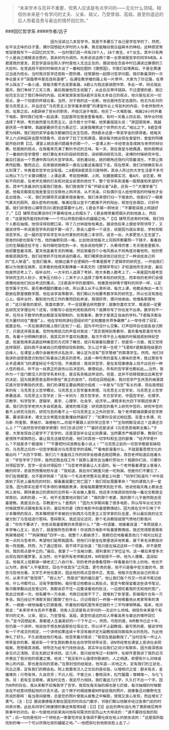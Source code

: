> “未来学术与否并不重要，但男人应该是有点学问的——无论什么领域。相信你未来是个有学问的丈夫、父亲、祖父，乃至曾祖、高祖，直至你遥远的后人带着高贵与豪达的情怀回忆你。”

###回忆哲学系
####作者/远子

						因为没读过几本哲学书，我差不多要忘了自己是学哲学的了。然而，在平淡乏味的日子里，偶尔回想起大学时的人与事，竟总能触动我日益麻木的神经。这种感受常常促使我写下一点回忆的文字。一当时我们班一共有20个人，16个男生，4个女生。其中只有两个人是自己填报该志愿的，其余的均为调剂。先来说说这两个第一志愿填报哲学的同学A和B。A君是我的室友，其哲学造诣在刚入学时是他人无法企及的，据说他在念高中时已通读过康德的三大批判。在竞选班干部的时候他大谈了一番柏拉图的《理想国》，令我们自愧弗如，于是全票通过当选为班长。当时我对哲学还抱有一腔热情，经常跟他一起探讨哲学问题。我印象最深的一次争论是关于“踩踏草坪是否违背道德”。在通往教学楼的路上有一片草坪，大家为了抄近路，在草坪上踩出了一条小道，我每次都不去走那条路，A君认为我这是装腔作势、多此一举，辩论就此展开。我们争辩了三天三夜，最后我被他完全说服了，从此后见草坪就踩。不过遗憾的是，我已经完全忘记了我们争辩的内容。后来我渐渐发现A君并没有太多自己的观点，他只是在反对一切观点，是一个彻底的怀疑论者。当然，对于我的这一论断，他也是持否定态度的。他尤为反对的是马克思主义，并且还在“马克思主义哲学基本原理”的课堂作业上写批判的内容，令老师勃然大怒。在那之后，A君辞掉了班长的职务，开始沉迷于电影。他买了一大堆影碟，电脑24小时开着下电影。那时我们经常一起逃课，拉起窗帘在宿舍里看电影，有时一天看上四五部。快毕业时他选择了考研，考的居然是马克思主义。这令我十分不解，他笑着摇摇头说：“原因很简单，我越是厌恶一件事物，我越是要拼尽全力靠近它，这是我嘲笑这个世界的方式。”相比之下，B君显得更为纯粹。我们班的奖学金每次都被四位女生包揽，而B君永远是一等奖学金的获得者。她每天早上六点钟起床去图书馆看书，还自学了拉丁文和德语。据说每次她出现在食堂时，食堂的阿姨就开始对表【1】。课堂上她总是问题最多的那一个，一堂课上到一半经常会变成她与老师的辩论赛。但是她的观点，在我看来充满了教科书式的乏味。有一天，我在食堂与她偶遇，她向我畅谈了一番她的哲学理想：她打算在本科阶段研究西哲，读研期间研究马哲，读博的时候研究中哲，最后打造出一个贯通中西马的大哲学体系。说到激动处，她的眼角还隐约闪现着泪光，不禁让我肃然起敬，敬而远之。后来据说她确实一直在沿着这条路往下走。现在想来，我们对她确实有点太刻薄了，毕竟喜欢哲学也没有错。二A君和B君其实只是特例，其余人所过的大学生活差不多可以用以下几个关键词概括：上课逃课、考前抱佛脚、上网、玩魔兽踢实况、看A片、谈恋爱。稍有不同的是，在老师无情的打击和对就业前景的担忧下，整个哲学系弥漫着一股颓废和失望的气息。其中气息最浓的当属我们宿舍。我们宿舍除了有“怀疑论者”A君，还有一个“犬儒学者”C君，他每天都窝在宿舍里没日没夜地上网冲浪，从不洗澡，只有偶尔没人给他带饭的时候他才会走出宿舍。一天，我们的辅导员说要来宿舍看他，我们本来想打扫一下宿舍的，但是扫了一眼臭气熏天的厕所、烟头密布的地面、堆满垃圾以至于门都推不开的阳台，顿觉任务艰巨，只好作罢。我们非常担心辅导员问C君到底需要什么时，C君会不屑一顾地说：“不要耽误我上网就好了。”【2】辅导员如果说你们不要再往地上扔烟头了，C君会微笑着把烟头扔到他身上，然后说：“这是我所能找到的唯一一个可以供我扔烟头的龌龊之地。”【3】辅导员进来的时候，我们四个人都在抽烟，他惊讶得目瞪口呆，待了几分钟就匆匆离去。据说他后来上报给学院领导了，又据说领导一听说是哲学系的就不置一词了。那会儿盛传一个谣言，说是因为就业率低，学校将取消哲学系，这一届的哲学系学生毕业时拿到的将是二本学历。谣言一出，大家更觉人生无望了。宿舍的D君也很有个性，他的幽默别具一格，比如他说他每次上完厕所都要照一下镜子，看看自己的生殖器还在不在；有时候吃饭吃到一半，他会说他吃醉了，头晕得厉害；冬天宿舍里极冷，他却要垫着凉席。夏天他盖着冬天的棉被，然后架着四个小电风扇从不同角度对着他吹。他的思维极具跳跃性，我们经常抓不住他讲话的要点。我们嘲笑他说他已经创立了一种说给自己听的“恋人絮语”。在我们看来，他做过最不合逻辑的一件事是报考了逻辑学的研究生，一开始我们都以为他是在搞笑，后来看到他成天都捧着一本英文的《逻辑学导论》才知道他所言非虚，最后他居然还考上了。临毕业时，一大半的人选择了考研，绝大多数人都考上了。一来是因为报考哲学研究生的人较少，竞争压力较小；二来不少人选择了报考本校的研究生，而本校的老师们会很感慨地给他们划出考试的重点。三E君高中学的是理科，他像其他钟情于理科的同学一样，认定哲学属于文科，是花拳绣腿的雕虫小技，所以课上从不认真听讲。每次上课，他都会掏出一本习题册在那里做数学题，他在自学高等数学。我们都以为他要考数学系的研究生，所以也没有放在心上。临毕业时，看到他为找工作的事而四处奔波，我很好奇，便问他缘由。他慢条斯理地说：“这只是我的爱好。我喜欢数学，不一定就要去研究数学；就像你喜欢文学，难道就一定要去研究文学理论吗？还有，你敢写小说批判党和政府吗？就算你写了你也发不出来。数学则不一样，任何关于数学的表达都是没有限制的，在我看来，数学才是真正自由的学科。”F君每天都会花大量时间在“魔兽”上，他在学校网游社团组织的“全校魔兽世界争霸赛”上一举夺得了冠军，威震全校。一天在翘课的路上我们走到了一起，因为平时没什么交集，打声招呼后也就各自沉默了，只是还并肩走着。突然他用低沉的声音对我说：“其实我特别羡慕你，喜欢看电影喜欢写东西，有着十分明确的爱好。我其实并不喜欢玩魔兽，每次不得不合上电脑的时候就感到特别空虚，但是我用来逃避这种痛苦的方式除了睡觉，就只有接着玩魔兽了。但是另一方面，我又觉得这样很好，起码我不会被自己的理想奴役和剥削。怎么过不是一生呢？”E君和F君都是班级里的边缘人，在课堂上偶尔会被老师点名批评，被认定为没有“哲学慧根”的那类学生。然而，他们对我讲的话使我意识到他们有着自己真实的思考。这是一种可贵的富有人情味的思考，胜过那些专业术语满天飞的课堂辩论千倍万倍。齐奥朗说：我背弃哲学，是在发现康德身上找不出任何一种人性的弱点，听不出一丝真正的哀伤以后决定的。康德如此，所有的哲学家也都如此……当然，我作为一个连门都没入的哲学系本科生，是没有资格这样说的。但是，这并不妨碍我做出远离哲学的决定。因为我更愿意去聆听那些“真正的哀伤”。四现在回想起来，我对哲学产生厌恶的根源其实是对哲学教授的厌恶。我们的课程主要由两部分组成：一半是与“马哲”有关的课，现在能想起来的有：马克思主义哲学概论、马克思主义哲学基本原理、马克思主义哲学史、马克思主义哲学原著选读、马克思主义哲学史；另一半则为：西方哲学史、东方哲学史、中国哲学史、伦理学、宗教学、科学哲学、逻辑学、美学、心理学、社会学、经济学……课程多到大四下学期还排满了课。我们的哲学老师大多自视甚高，通常的情况是：研究西哲的看不上研究中哲的，研究中哲的看不上研究马哲的，研究马哲的看不上一切马克思主义之外的哲学。每个老师都强调要读哲学原著，要读英译本，德文法文希腊文能看懂自然最好了：“如果你没读过柏拉图、亚里士多德、托马斯·阿奎那、黑格尔、海德格尔……你就不要跟人说你学过哲学！”“王阳明都没读过？这课还怎么上？”“《自然哲学的数学原理》你们总读过吧？”“最好还是读读《马克思恩格斯全集》。”于是，大家发现自己是学不了哲学的，还是混张毕业证比较靠谱。当然要求严格是好事，教授们也是恨铁不成钢而已。最让我无法接受的是，他们对其他一切学科和生活的鄙夷：“经济学是什么？不就是求个极值嘛！”“不要把时间浪费在看小说上！”“马克思之前的一切哲学都是有缺陷的，马克思之后的一切哲学都是对马克思哲学的误解。”“看电影是看什么，不就是看思想文化的输出吗？”大四下学期，我们几个准备找工作的同学会翘课去跑招聘会，西哲老师知道后摇着头说：“学哲学学了四年，居然还跑去找工作？就那么喜欢去当廉价劳动力？我跟你们说，只要你对得起哲学，哲学一定会对得起你！”马哲老师是最让人无语的。有一个老师看着课堂上昏昏入睡的同学，悲哀而愤慨地怒斥道：“我知道，我在你们眼里只是一坨狗屎。但是你们不要忘了，你们在我眼里，也不是非狗屎！”还有一个毛派老师整天在课堂上叫嚣：“同学们知道吗？中华民族到了历史上最危险的时刻，眼看着就要亡党亡国了！我们现在需要革命！”他的课我几乎一堂没落，因为那实在是不可多得的滑稽剧表演，我每每都要憋笑到肚子疼。他说他每天晚上都会去网上发帖，期待着自己的真知灼见终有一天会被人重视，他还多次强调说他的每一篇论文都是全球首创。讽刺的是，一天，他不无落寞地对我们讲：“我的那个老婆，我的那个儿子居然跑去信基督教。真是没办法。宗教是什么？是鸦片！”因为大学期间看了很多电影，所以写毕业论文的时候就想写点跟电影有关的，最后写的是《西方电影中的基督教情结》。因为我在文中引用了不少本雅明的观点，而本雅明很不幸被划分到西方马克思主义哲学家的队伍里，所以最后我的论文被分到了马哲组进行答辩。答辩那天，我还没论述完，那个毛派教授就很气愤地打断我问道：“你先不要讲了，你告诉我基督教的本质是什么？”我一时语塞，他接着说道：“本质就是人本学唯心主义，说白了，就是鼓吹告别革命！你说西方电影中有基督教情结，我还觉得那里面有狗屎情结呢！”“狗屎情结”四字一出，我整个人都崩溃了。我眼巴巴地看着其他几个相对比较正常一点的马哲老师，希望他们能帮我圆场，但他们只是坐在那里诡异地笑着，接下来毛派教授对我一阵炮轰。然而，为了通过答辩，我不得不妥协道：“我只是在描述这样一个现象，并不是赞同，我的观点是中立的。”最后，我拿了一个及格分数，顺利拿到了学位证书。这一幕后来曾多次出现在我的噩梦里。五当然，也不是所有老师都这样。N师就很不一样。他为人儒雅，温润如玉。他每天上班都骑一辆老式二八自行车，别的老师会像看怪物一样看着自行车上的他，他也不以为然，颇有“人不堪其忧，回也不改其乐”之风度。更可贵的是，他不只是看中哲方面的书，西哲马哲他也看，文学艺术他也喜欢，因此他的观点显得中正、宽容。他每次在表达自己的观点时，从来不说“我觉得”、“我认为”，而是说“我的偏见是”。他让我们每个月交一份读书笔记给他，什么书都可以，没有字数限制，每份笔记他都会认真批点。我至今都保留着这些读书笔记，每次搬家翻出这些笔记时，我都会忍不住一边重读着他的批注，一边感叹着我的无知他的宽广。我去过他家一次。他有藏书一万余册，书房已经放不下了，就堆到了卧室里。影碟唱片也有一万多张。我已经记不清那天我们都聊了些什么，只记得我们一杯接一杯地喝着他从老家带来的清茶，一根接一根地抽着七匹狼香烟，听着他的唱机里传来巴赫的十二平均律钢琴曲。临末，他对我说：“未来学术与否并不重要，但男人应该是有点学问的——无论什么领域。相信你未来是个有学问的丈夫、父亲、祖父，乃至曾祖、高祖，直至你遥远的后人带着高贵与豪达的情怀回忆你。”至今回想起来，那都是人生最美好的一个下午之一。然而，可悲的是，N师教书已近十年，但仍是一个讲师，他说他不想去制造那些垃圾论文，所以评不上副教授。最可笑的是，据说学校有一个不成文的规定，一个讲师如果连续十年没有被评定为副教授就将面临失业的危险。为此他挣扎了好久。不久前我给他打电话，他苦笑着对我说：“我现在是副教授了。”当时还有一件让人啼笑皆非的事，据说有一个学生跑到教务处去向学院领导诉苦，说N师经常在课堂上宣讲社会阴暗面，思想极其消极。领导还为此专门找他谈话。其实毕业后我们之间少有联系，因为我深感自身见识之浅陋，实在无颜过多烦扰。这几年，我只给他写过一封邮件，在邮件里我讲了我的近况并表达了我对他的感激之情。他说：“我没有什么值得你致谢的，人之相遇，即便有什么对味或快心的内容，那也是双向的恩谢。”在那封信的结尾处，他写道——天地之大，定有我们的立足处，风云之厚，定有我们的翱会处。附上我篡改汉人之文后的座右铭，以增相识之谊：鄙夫有志，圣雄难伤；行苟有恒，久自芬芳；不讥人短，不誉己长；春雨润木，松竹履霜；惟精惟一，与化飞扬。另：若有生活艰难，请及时见告，我定尽力相扶。我盯着这几行字，久久打不出一个字。因为N师的存在，我从来都不后悔我学了哲学。我现在每天抽的烟也是七匹狼，每次抽烟的时候都会在不经意间想起他的只言片语。这个牌子的烟就像是N师留给我的照片，就像鲁迅对藤野先生所说的那样：每当夜间疲倦，总是您的照片使我从疲惫之中解脱，使我又良心发现，而且增长了勇气。（注：【1】据说康德每天都在固定的时间出门散步，邻居们都以他散步经过各家门前的时间来对表。此处系同学们用康德的事迹来取笑B君；【2】【3】此处的两句话化用了第欧根尼两件轶事中的对白。前一句是他对前来询问他有何需求的亚历山大大帝说的：“请不要挡住我的阳光”；后一句则是他对一个领他去一家豪宅并反复强调不要吐痰在地上的朋友说的：“这是我所能找到的唯一一个可以供我吐痰的龌龊之地。”——他把痰吐到他朋友脸上去了。）			  		